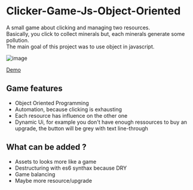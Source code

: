 # Clicker-Game-Js-Object-Oriented

A small game about clicking and managing two resources.  
Basically, you click to collect minerals but, each minerals generate some pollution.  
The main goal of this project was to use object in javascript.

![image](https://user-images.githubusercontent.com/98763680/151984085-0f3e3ecb-c344-495c-9ff8-064a34b99399.png)

[Demo](https://mineral-clicker-game.herokuapp.com/)

## Game features

  - Object Oriented Programming 
  - Automation, because clicking is exhausting
  - Each resource has influence on the other one
  - Dynamic Ui, for example you don't have enough ressources to buy an upgrade, the button will be grey with text line-through

## What can be added ?
  
  - Assets to looks more like a game
  - Destructuring with es6 synthax because DRY
  - Game balancing
  - Maybe more resource/upgrade 
  
  



